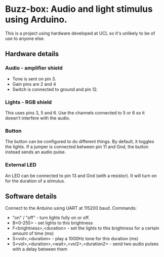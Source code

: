 # Buzz-box: Audio and light stimulus using Arduino.

This is a project using hardware developed at UCL so it's unlikely to be of use to anyone else.

## Hardware details
### Audio - amplifier shield

* Tone is sent on pin 3.
* Gain pins are 2 and 4
* Switch is connected to ground and pin 12.

### Lights - RGB shield

This uses pins 3, 5 and 6. Use the channels connected to 5 or 6 so it doesn't interfere with the audio.

### Button

The button can be configured to do different things. By default, it toggles the lights. If a jumper is connected between pin 11 and Gnd, the button instead sends an audio pulse.

### External LED

An LED can be connected to pin 13 and Gnd (with a resistor). It will turn on for the duration of a stimulus.

## Software details

Connect to the Arduino using UART at 115200 baud. Commands: 

* "on" / "off" - turn lights fully on or off.
* B\<0-255\> - set lights to this brightness
* F\<brightness\>,\<duration\> - set the lights to this brightness for a certain amount of time (ms)
* S\<vol\>,\<duration\> - play a 1000Hz tone for this duration (ms)
* S\<vol\>,\<duration\>,\<wait\>,\<vol2\>,\<duration2\> - send two audio pulses with a delay between them



